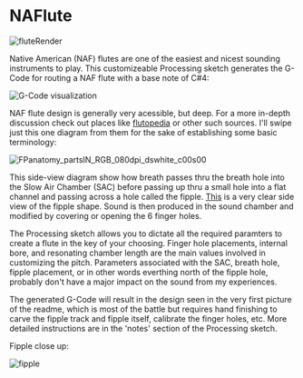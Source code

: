 # NAFlute

![fluteRender](https://github.com/user-attachments/assets/8837680b-3b3e-4e47-847d-31aa2fe8afaa)

Native American (NAF) flutes are one of the easiest and nicest sounding instruments to play.
This customizeable Processing sketch generates the G-Code for routing a NAF flute with a base note of C#4:

![G-Code visualization](https://github.com/user-attachments/assets/b3ea667f-1951-42ed-960f-1ad3df38e057)


NAF flute design is generally very acessible, but deep.  For a more in-depth discussion check out places like 
[flutopedia](https://www.flutopedia.com/anatomy.html) or other such sources.
I'll swipe just this one diagram from them for the sake of establishing some basic terminology:

![FPanatomy_partsIN_RGB_080dpi_dswhite_c00s00](https://github.com/user-attachments/assets/e83d5a12-573f-4752-aab6-52c4c656f408)

This side-view diagram show how breath passes thru the breath hole into the Slow Air Chamber (SAC) before passing up thru a small hole
into a flat channel and passing across a hole called the fipple.  [This](https://www.flutopedia.com/fipple.htm) is a very clear side view of the
fipple shape.  Sound is then produced in the sound chamber and modified by covering or opening the 6 finger holes.

  The Processing sketch allows you to dictate all the required paramters to create a flute in the key of your choosing.  Finger hole placements, internal bore, and resonating chamber length are the main values involved in customizing the pitch.  Parameters associated with the SAC, breath hole, fipple placement,
or in other words everthing north of the fipple hole, probably don't have a major impact on the sound from my experiences.

The generated G-Code will result in the design seen in the very first picture of the readme, which is most of the battle but requires hand finishing to carve the fipple track and fipple itself, calibrate the finger holes, etc.  More detailed instructions are in the 'notes' section of the Processing sketch.

Fipple close up:

![fipple](https://github.com/user-attachments/assets/b02c4bc4-19d8-43ba-81bb-9a2398995eff)
